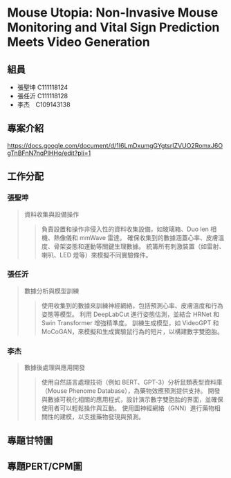 # Mouse Utopia: Non-Invasive Mouse Monitoring and Vital Sign Prediction Meets Video Generation 
## 組員<br>
+ 張聖坤 C111118124<br>
+ 張任沂 C111118128<br>
+ 李杰　C109143138<br>

## 專案介紹
https://docs.google.com/document/d/1I6LmDxumgGYgtsrIZVUO2RomxJ6OgTnBFnN7nqPlHHo/edit?pli=1

## 工作分配
### 張聖坤
>資料收集與設備操作
>>負責設置和操作非侵入性的資料收集設備，如玻璃箱、Duo len 相機、熱像儀和 mmWave 雷達。
確保收集到的數據涵蓋心率、皮膚溫度、骨架姿態和運動等關鍵生理數據。
統籌所有刺激裝置（如雷射、喇叭、LED 燈等）來模擬不同實驗條件。
>>
### 張任沂
>數據分析與模型訓練
>>使用收集到的數據來訓練神經網絡，包括預測心率、皮膚溫度和行為姿態等模型。
利用 DeepLabCut 進行姿態估測，並結合 HRNet 和 Swin Transformer 增強精準度。
訓練生成模型，如 VideoGPT 和 MoCoGAN，來模擬和生成實驗鼠行為的短片，以構建數字雙胞胎。
>>
### 李杰
>數據後處理與應用開發
>>使用自然語言處理技術（例如 BERT、GPT-3）分析鼠類表型資料庫（Mouse Phenome Database），為藥物效應預測提供支持。
開發與數據可視化相關的應用程式，設計演示數字雙胞胎的界面，並確保使用者可以輕鬆操作與互動。
使用圖神經網絡（GNN）進行藥物相關性的建模，以支援藥物發現與預測。
>>
## 專題甘特圖

## 專題PERT/CPM圖

